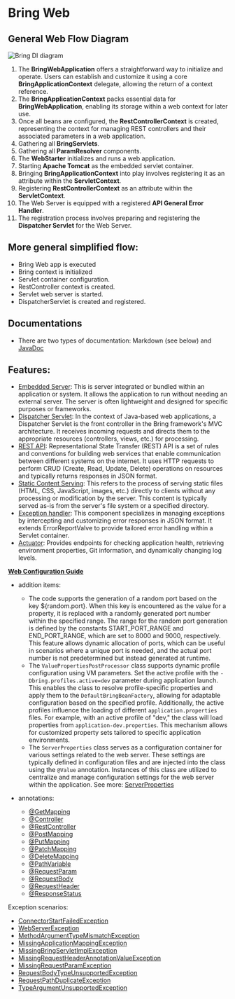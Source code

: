 # Bring Web

## General Web Flow Diagram

![Bring DI diagram](https://github.com/BlyznytsiaOrg/bring/assets/114337016/06604708-d660-4e2c-ba08-ef8b215bbcb3)

1. The **BringWebApplication** offers a straightforward way to initialize and operate. Users can
   establish and customize it using a core **BringApplicationContext** delegate, allowing the return
   of a context reference.
2. The **BringApplicationContext** packs essential data for **BringWebApplication**, enabling its
   storage within a web context for later use.
3. Once all beans are configured, the **RestControllerContext** is created, representing the context
   for managing REST controllers and their associated parameters in a web application.
4. Gathering all **BringServlets**.
5. Gathering all **ParamResolver** components.
6. The **WebStarter** initializes and runs a web application.
7. Starting **Apache Tomcat** as the embedded servlet container.
8. Bringing **BringApplicationContext** into play involves registering it as an attribute within the
   **ServletContext**.
9. Registering **RestControllerContext** as an attribute within the **ServletContext**.
10. The Web Server is equipped with a registered **API General Error Handler**.
11. The registration process involves preparing and registering the **Dispatcher Servlet** for the
    Web Server.

## More general simplified flow:

- Bring Web app is executed
- Bring context is initialized
- Servlet container configuration.
- RestController context is created.
- Servlet web server is started.
- DispatcherServlet is created and registered.

## Documentations

- There are two types of documentation: Markdown (see below) and [JavaDoc](https://blyznytsiaOrg.github.io/bring-web-javadoc/)

## Features:

- [Embedded Server](web/server/TomcatWebServer.md): This is server integrated or bundled within an application or system. It allows the application to run without needing an external server. The server is often lightweight and designed for specific purposes or frameworks.
- [Dispatcher Servlet](web/servlet/DispatcherServlet.md): In the context of Java-based web applications, a Dispatcher Servlet is the front controller in the Bring framework's MVC architecture. It receives incoming requests and directs them to the appropriate resources (controllers, views, etc.) for processing.
- [REST API](web/servlet/RestApi.md): Representational State Transfer (REST) API is a set of rules and conventions for building web services that enable communication between different systems on the internet. It uses HTTP requests to perform CRUD (Create, Read, Update, Delete) operations on resources and typically returns responses in JSON format.
- [Static Content Serving](web/servlet/StaticResourceController.md): This refers to the process of serving static files (HTML, CSS, JavaScript, images, etc.) directly to clients without any processing or modification by the server. This content is typically served as-is from the server's file system or a specified directory.
- [Exception handler](web/servlet/JsonExceptionHandler.md): This component specializes in managing exceptions by intercepting and customizing error responses in JSON format. It extends ErrorReportValve to provide tailored error handling within a Servlet container.
- [Actuator](web/servlet/Actuator.md): Provides endpoints for checking application health, retrieving environment properties, Git information, and dynamically changing log levels.

[**Web Configuration Guide**](web/server/ConfigGuide.md)

- addition items:
  - The code supports the generation of a random port based on the key ${random.port}. When this key is encountered as the value for a property, it is replaced with a randomly generated port number within the specified range. The range for the random port generation is defined by the constants START_PORT_RANGE and END_PORT_RANGE, which are set to 8000 and 9000, respectively. This feature allows dynamic allocation of ports, which can be useful in scenarios where a unique port is needed, and the actual port number is not predetermined but instead generated at runtime.
  - The `ValuePropertiesPostProcessor` class supports dynamic profile configuration using VM parameters. Set the active profile with the `-Dbring.profiles.active=dev` parameter during application launch. This enables the class to resolve profile-specific properties and apply them to the `DefaultBringBeanFactory`, allowing for adaptable configuration based on the specified profile. Additionally, the active profiles influence the loading of different `application.properties` files. For example, with an active profile of "dev," the class will load properties from `application-dev.properties`. This mechanism allows for customized property sets tailored to specific application environments.
  - The `ServerProperties` class serves as a configuration container for various settings related to the web server. These settings are typically defined in configuration files and are injected into the class using the `@Value` annotation. Instances of this class are utilized to centralize and manage configuration settings for the web server within the application. See more: [ServerProperties](web/servlet/ServerProperties.md)


- annotations:
    - [@GetMapping](web/servlet/annotation/GetMapping.md)
    - [@Controller](web/servlet/annotation/Controller.md)
    - [@RestController](web/servlet/annotation/RestController.md)
    - [@PostMapping](web/servlet/annotation/PostMapping.md)
    - [@PutMapping](web/servlet/annotation/PutMapping.md)
    - [@PatchMapping](web/servlet/annotation/PatchMapping.md)
    - [@DeleteMapping](web/servlet/annotation/DeleteMapping.md)
    - [@PathVariable](web/servlet/annotation/PathVariable.md)
    - [@RequestParam](web/servlet/annotation/RequestParam.md)
    - [@RequestBody](web/servlet/annotation/RequestBody.md)
    - [@RequestHeader](web/servlet/annotation/RequestHeader.md)
    - [@ResponseStatus](web/servlet/annotation/ResponseStatus.md)

Exception scenarios:

- [ConnectorStartFailedException](web/server/exception/ConnectorStartFailedException.md)
- [WebServerException](web/server/exception/WebServerException.md)
- [MethodArgumentTypeMismatchException](web/servlet/exception/MethodArgumentTypeMismatchException.md)
- [MissingApplicationMappingException](web/servlet/exception/MissingApplicationMappingException.md)
- [MissingBringServletImplException](web/servlet/exception/MissingBringServletImplException.md)
- [MissingRequestHeaderAnnotationValueException](web/servlet/exception/MissingRequestHeaderAnnotationValueException.md)
- [MissingRequestParamException](web/servlet/exception/MissingRequestParamException.md)
- [RequestBodyTypeUnsupportedException](web/servlet/exception/RequestBodyTypeUnsupportedException.md)
- [RequestPathDuplicateException](web/servlet/exception/RequestPathDuplicateException.md)
- [TypeArgumentUnsupportedException](web/servlet/exception/TypeArgumentUnsupportedException.md)

